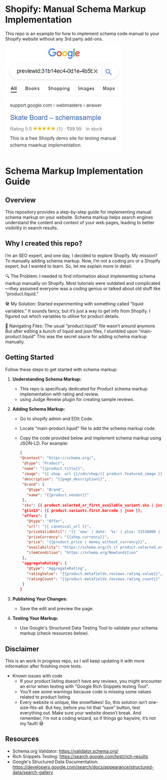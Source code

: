 # Shopify: Manual Schema Markup Implementation
This repo is an example for how to implement schema code manual to your Shopify website without any 3rd party add-ons.

![Rich Snippets Results](https://github.com/thewakar22/shopify-schema-markup/blob/main/schema%20makup%20example.jpg)

# Schema Markup Implementation Guide

## Overview
This repository provides a step-by-step guide for implementing manual schema markup on your website. Schema markup helps search engines understand the content and context of your web pages, leading to better visibility in search results.

## Why I created this repo?
I’m an SEO expert, and one day, I decided to explore Shopify. My mission? To manually adding schema markup. Now, I’m not a coding pro or a Shopify expert, but I wanted to learn. So, let me explain more in detail.

🔍 The Problem: I needed to find information about implementing schema markup manually on Shopify. Most tutorials were outdated and  complicated—they assumed everyone was a coding genius or talked about old stuff like “product.liquid.”

🛠️ My Solution: Started experimenting with something called “liquid variables.” It sounds fancy, but it’s just a way to get info from Shopify. I figured out which variables to utilise for product details.

📂 Navigating Files: The usual “product.liquid” file wasn’t around anymore. But after editing a bunch of liquid and json files, I stumbled upon “main-product.liquid” This was the secret sauce for adding schema markup manually.

## Getting Started
Follow these steps to get started with schema markup:

1. **Understanding Schema Markup:**
   - This repo is specificaly dedicated for Product schema markup implementation with rating and review.
   - using Judge Reveiw plugin for creating sample reviews.

2. **Adding Schema Markup:**
   - Go to shopify admin and EDit Code.
   - Locate "main-product.liquid" file to add the schema markup code.
   - Copy the code provided below and implement schema markup using JSON-LD. For example:

     ```json
     {
     "@context": "https://schema.org/",
      "@type": "Product",
      "name": "{{product.title}}",
      "image": "{{ shop. url }}/cdn/shop/{{ product.featured_image }}",
      "description": "{{page_description}}",
      "brand": {
        "@type": "Brand",
        "name": "{{product.vendor}}"
      },
      "sku": {{ product.selected_or_first_available_variant.sku | json }},
      "gtin13": {{ product.variants.first.barcode | json }},
      "offers": {
        "@type": "Offer",
        "url": "{{ canonical_url }}",
        "priceValidUntil": "{{ 'now' | date: '%s' | plus: 31536000 | date: '%Y-%m-%d' | replace:'+','%20' }}",
        "priceCurrency": "{{shop.currency}}",
        "price": "{{product.price | money_without_currency}}",
        "availability": "https://schema.org/{% if product.selected_or_first_available_variant %}InStock{% else %}OutOfStock{% endif %}",
        "itemCondition": "https://schema.org/NewCondition"
      },
      "aggregateRating": {
        "@type": "AggregateRating",
        "ratingValue": "{{product.metafields.reviews.rating.value}}",
        "ratingCount": "{{product.metafields.reviews.rating_count}}"
      }
     }
     ```

3. **Publishing Your Changes:**
   - Save the edit and preview the page.

4. **Testing Your Markup:**
   - Use Google's Structured Data Testing Tool to validate your schema markup (check resources below).

## Disclaimer
This is an work in progress repo, so I will keep updating it with more information after finishing more tests.
   - Known issues with code
     - If your product listing doesn’t have any reviews, you might encounter an error when testing with "Google Rich Snippets testing Tool".
     -  You’ll see some warnings because code is missing some values related to product listing.
     -  Every website is unique, like snowflakes! So, this solution isn’t one-size-fits-all. But hey, before you hit that “save” button, test everything out. Make sure your website doesn’t break. And remember, I’m not a coding wizard, so if things go haywire, it’s not my fault! 😅

## Resources
- Schema.org Validator: <https://validator.schema.org/>
- Rich Snippets Testing: <https://search.google.com/test/rich-results>
- Google's Structured Data Documentation: <https://developers.google.com/search/docs/appearance/structured-data/search-gallery>
